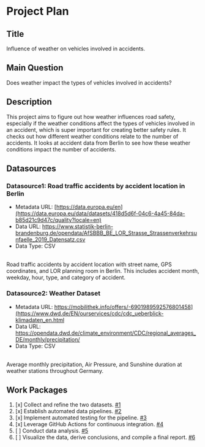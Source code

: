 # Project Plan

## Title
<!-- Give your project a short title. -->
Influence of weather on vehicles involved in accidents.

## Main Question

<!-- Think about one main question you want to answer based on the data. -->
Does weather impact the types of vehicles involved in accidents?

## Description

<!-- Describe your data science project in max. 200 words. Consider writing about why and how you attempt it. -->
This project aims to figure out how weather influences road safety, especially if the weather conditions affect the types of vehicles involved in an accident, which is super important for creating better safety rules. It checks out how different weather conditions relate to the number of accidents. It looks at accident data from Berlin to see how these weather conditions impact the number of accidents.
## Datasources

<!-- Describe each datasources you plan to use in a section. Use the prefic "DatasourceX" where X is the id of the datasource. -->
### Datasource1: Road traffic accidents by accident location in Berlin
* Metadata URL: [https://data.europa.eu/en](https://data.europa.eu/data/datasets/418d5d6f-04c6-4a45-84da-b85d21c9d47c/quality?locale=en)
* Data URL: https://www.statistik-berlin-brandenburg.de/opendata/AfSBBB_BE_LOR_Strasse_Strassenverkehrsunfaelle_2019_Datensatz.csv
* Data Type: CSV
<br>
Road traffic accidents by accident location with street name, GPS coordinates, and LOR planning room in Berlin. This includes accident month, weekday, hour, type, and category of accident.

### Datasource2: Weather Dataset
* Metadata URL: https://mobilithek.info/offers/-6901989592576801458](https://www.dwd.de/EN/ourservices/cdc/cdc_ueberblick-klimadaten_en.html
* Data URL: https://opendata.dwd.de/climate_environment/CDC/regional_averages_DE/monthly/precipitation/
* Data Type: CSV
<br>
Average monthly precipitation, Air Pressure, and Sunshine duration at weather stations throughout Germany.

## Work Packages

<!-- List of work packages ordered sequentially, each pointing to an issue with more details. -->
1. [x] Collect and refine the two datasets. [#1][i1]
2. [x] Establish automated data pipelines. [#2][i2]
3. [x] Implement automated testing for the pipeline. [#3][i3]
4. [x] Leverage GitHub Actions for continuous integration. [#4][i4]
5. [ ] Conduct data analysis. [#5][i5]
7. [ ] Visualize the data, derive conclusions, and compile a final report. [#6][i6]

[i1]: https://github.com/sahil-sharma-50/WS23-MADE-project/issues/1
[i2]: https://github.com/sahil-sharma-50/WS23-MADE-project/issues/2
[i3]: https://github.com/sahil-sharma-50/WS23-MADE-project/issues/3
[i4]: https://github.com/sahil-sharma-50/WS23-MADE-project/issues/4
[i5]: https://github.com/sahil-sharma-50/WS23-MADE-project/issues/5
[i6]: https://github.com/sahil-sharma-50/WS23-MADE-project/issues/6
